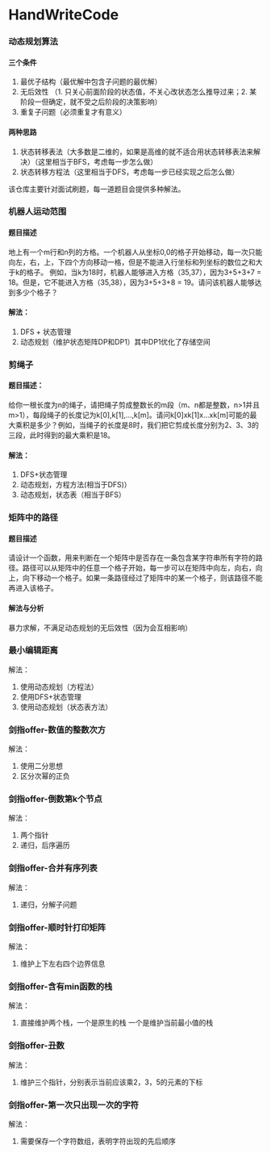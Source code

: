 # HandWriteCode
### 动态规划算法
#### 三个条件
1. 最优子结构（最优解中包含子问题的最优解）
2. 无后效性 （1. 只关心前面阶段的状态值，不关心改状态怎么推导过来；2. 某阶段一但确定，就不受之后阶段的决策影响）
3. 重复子问题（必须重复才有意义）

#### 两种思路
1. 状态转移表法（大多数是二维的，如果是高维的就不适合用状态转移表法来解决）（这里相当于BFS，考虑每一步怎么做）
2. 状态转移方程法（这里相当于DFS，考虑每一步已经实现之后怎么做）

该仓库主要针对面试刷题，每一道题目会提供多种解法。
### 机器人运动范围
#### 题目描述
地上有一个m行和n列的方格。一个机器人从坐标0,0的格子开始移动，每一次只能向左，右，上，下四个方向移动一格，但是不能进入行坐标和列坐标的数位之和大于k的格子。 例如，当k为18时，机器人能够进入方格（35,37），因为3+5+3+7 = 18。但是，它不能进入方格（35,38），因为3+5+3+8 = 19。请问该机器人能够达到多少个格子？

#### 解法：
1. DFS + 状态管理
2. 动态规划（维护状态矩阵DP和DP1）其中DP1优化了存储空间

### 剪绳子
####  题目描述：
给你一根长度为n的绳子，请把绳子剪成整数长的m段（m、n都是整数，n>1并且m>1），每段绳子的长度记为k[0],k[1],...,k[m]。请问k[0]xk[1]x...xk[m]可能的最大乘积是多少？例如，当绳子的长度是8时，我们把它剪成长度分别为2、3、3的三段，此时得到的最大乘积是18。

#### 解法：
1. DFS+状态管理
2. 动态规划，方程方法(相当于DFS)）
3. 动态规划，状态表（相当于BFS）

### 矩阵中的路径
#### 题目描述
请设计一个函数，用来判断在一个矩阵中是否存在一条包含某字符串所有字符的路径。路径可以从矩阵中的任意一个格子开始，每一步可以在矩阵中向左，向右，向上，向下移动一个格子。如果一条路径经过了矩阵中的某一个格子，则该路径不能再进入该格子。

#### 解法与分析
暴力求解，不满足动态规划的无后效性（因为会互相影响）

### 最小编辑距离
解法：
1. 使用动态规划（方程法）
2. 使用DFS+状态管理
3. 使用动态规划（状态表方法）

### 剑指offer-数值的整数次方
解法：
1. 使用二分思想
2. 区分次幂的正负

### 剑指offer-倒数第k个节点
解法：
1. 两个指针
2. 递归，后序遍历

### 剑指offer-合并有序列表
解法：
1. 递归，分解子问题

### 剑指offer-顺时针打印矩阵
解法：
1. 维护上下左右四个边界信息

### 剑指offer-含有min函数的栈
解法：
1. 直接维护两个栈，一个是原生的栈  一个是维护当前最小值的栈

### 剑指offer-丑数
解法：
1. 维护三个指针，分别表示当前应该乘2，3，5的元素的下标

### 剑指offer-第一次只出现一次的字符
解法：
1. 需要保存一个字符数组，表明字符出现的先后顺序
